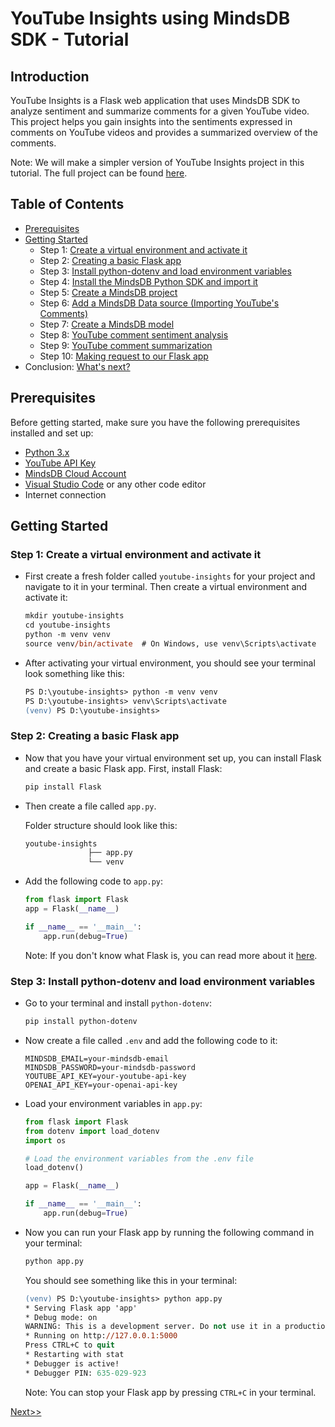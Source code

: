 # YouTube Insights using MindsDB SDK - Tutorial

## Introduction

YouTube Insights is a Flask web application that uses MindsDB SDK to analyze sentiment and summarize comments for a given YouTube video. This project helps you gain insights into the sentiments expressed in comments on YouTube videos and provides a summarized overview of the comments.

Note: We will make a simpler version of YouTube Insights project in this tutorial. The full project can be found [here](https://github.com/ritwickrajmakhal/youtube-insights).

## Table of Contents

- [Prerequisites](#prerequisites)
- [Getting Started](#getting-started)
  - Step 1: [Create a virtual environment and activate it](#step-1-create-a-virtual-environment-and-activate-it)
  - Step 2: [Creating a basic Flask app](#step-2-creating-a-basic-flask-app)
  - Step 3: [Install python-dotenv and load environment variables](#step-3-install-python-dotenv-and-load-environment-variables)
  - Step 4: [Install the MindsDB Python SDK and import it](./page1.md/#step-4-install-the-mindsdb-python-sdk-and-import-it)
  - Step 5: [Create a MindsDB project](./page1.md/#step-5-create-a-mindsdb-project)
  - Step 6: [Add a MindsDB Data source (Importing YouTube's Comments)](./page1.md/#step-6-add-a-mindsdb-data-source)
  - Step 7: [Create a MindsDB model](./page2.md/#step-7-create-a-mindsdb-model)
  - Step 8: [YouTube comment sentiment analysis](./page2.md/#step-8-youtube-comment-sentiment-analysis)
  - Step 9: [YouTube comment summarization](./page2.md/#step-9-youtube-comment-summarization)
  - Step 10: [Making request to our Flask app](./page2.md/#step-10-making-request-to-our-flask-app)
- Conclusion: [What's next?](./page2.md/#conclusion-whats-next)
## Prerequisites

Before getting started, make sure you have the following prerequisites installed and set up:

- [Python 3.x](https://www.python.org/downloads/)
- [YouTube API Key](https://developers.google.com/youtube/registering_an_application)
- [MindsDB Cloud Account](https://mindsdb.com/)
- [Visual Studio Code](https://code.visualstudio.com/) or any other code editor
- Internet connection

## Getting Started

### Step 1: Create a virtual environment and activate it

- First create a fresh folder called `youtube-insights` for your project and navigate to it in your terminal. Then create a virtual environment and activate it:

  ```ps
  mkdir youtube-insights
  cd youtube-insights
  python -m venv venv
  source venv/bin/activate  # On Windows, use venv\Scripts\activate
  ```

- After activating your virtual environment, you should see your terminal look something like this:

  ```ps
  PS D:\youtube-insights> python -m venv venv
  PS D:\youtube-insights> venv\Scripts\activate
  (venv) PS D:\youtube-insights>
  ```

### Step 2: Creating a basic Flask app

- Now that you have your virtual environment set up, you can install Flask and create a basic Flask app. First, install Flask:

  ```ps
  pip install Flask
  ```

- Then create a file called `app.py`.

  Folder structure should look like this:

  ```ps
  youtube-insights
                ├── app.py
                └── venv
  ```

- Add the following code to `app.py`:

  ```py
  from flask import Flask
  app = Flask(__name__)

  if __name__ == '__main__':
      app.run(debug=True)
  ```

  Note: If you don't know what Flask is, you can read more about it [here](https://flask.palletsprojects.com/en/2.0.x/).

### Step 3: Install python-dotenv and load environment variables

- Go to your terminal and install `python-dotenv`:

  ```ps
  pip install python-dotenv
  ```

- Now create a file called `.env` and add the following code to it:

  ```
  MINDSDB_EMAIL=your-mindsdb-email
  MINDSDB_PASSWORD=your-mindsdb-password
  YOUTUBE_API_KEY=your-youtube-api-key
  OPENAI_API_KEY=your-openai-api-key
  ```

- Load your environment variables in `app.py`:

  ```py
  from flask import Flask
  from dotenv import load_dotenv
  import os

  # Load the environment variables from the .env file
  load_dotenv()

  app = Flask(__name__)

  if __name__ == '__main__':
      app.run(debug=True)
  ```

- Now you can run your Flask app by running the following command in your terminal:

  ```ps
  python app.py
  ```

  You should see something like this in your terminal:

  ```ps
  (venv) PS D:\youtube-insights> python app.py
  * Serving Flask app 'app'
  * Debug mode: on
  WARNING: This is a development server. Do not use it in a production deployment. Use a production WSGI server instead.
  * Running on http://127.0.0.1:5000
  Press CTRL+C to quit
  * Restarting with stat
  * Debugger is active!
  * Debugger PIN: 635-029-923
  ```

  Note: You can stop your Flask app by pressing `CTRL+C` in your terminal.

[Next>>](./page1.md)